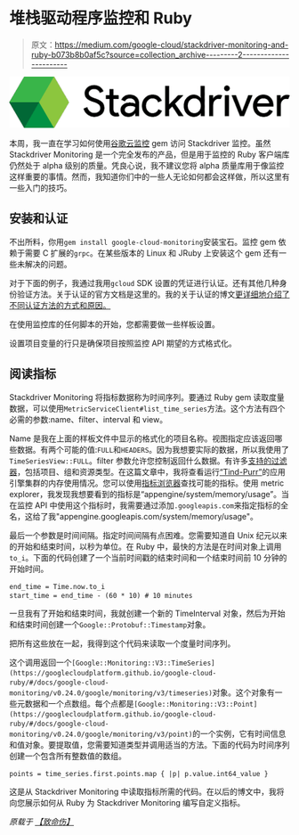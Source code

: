 # 堆栈驱动程序监控和 Ruby

> 原文：<https://medium.com/google-cloud/stackdriver-monitoring-and-ruby-b073b8b0af5c?source=collection_archive---------2----------------------->

![](img/ba63a75ad5f97790325a1f1e667665e0.png)

本周，我一直在学习如何使用[谷歌云监控](https://github.com/GoogleCloudPlatform/google-cloud-ruby/tree/master/google-cloud-monitoring) gem 访问 Stackdriver 监控。虽然 Stackdriver Monitoring 是一个完全发布的产品，但是用于监控的 Ruby 客户端库仍然处于 alpha 级别的质量。凭良心说，我不建议您将 alpha 质量库用于像监控这样重要的事情。然而，我知道你们中的一些人无论如何都会这样做，所以这里有一些入门的技巧。

## 安装和认证

不出所料，你用`gem install google-cloud-monitoring`安装宝石。监控 gem 依赖于需要 C 扩展的`grpc`。在某些版本的 Linux 和 JRuby 上安装这个 gem 还有一些未解决的问题。

对于下面的例子，我通过我用`gcloud` SDK 设置的凭证进行认证。还有其他几种身份验证方法。关于认证的官方文档是这里的。我的关于认证的博文[更详细地介绍了不同认证方法的方式和原因。](http://www.thagomizer.com/blog/2017/01/11/authenticating-google-cloud-ruby-gems.html)

在使用监控库的任何脚本的开始，您都需要做一些样板设置。

设置项目变量的行只是确保项目按照监控 API 期望的方式格式化。

## 阅读指标

Stackdriver Monitoring 将指标数据称为时间序列。要通过 Ruby gem 读取度量数据，可以使用`MetricServiceClient#list_time_series`方法。这个方法有四个必需的参数:name、filter、interval 和 view。

Name 是我在上面的样板文件中显示的格式化的项目名称。视图指定应该返回哪些数据。有两个可能的值:`FULL`和`HEADERS`。因为我想要实际的数据，所以我使用了`TimeSeriesView::FULL`。filter 参数允许您控制返回什么数据。有许多[支持的过滤器](https://cloud.google.com/monitoring/api/v3/filters)，包括项目、组和资源类型。在这篇文章中，我将查看运行[“Tind-Purr”](http://www.thagomizer.com/blog/2017/03/09/rails-on-app-engine.html)的应用引擎集群的内存使用情况。您可以使用[指标浏览器](https://app.google.stackdriver.com/metrics-explorer)查找可能的指标。使用 metric explorer，我发现我想要看到的指标是“appengine/system/memory/usage”。当在监控 API 中使用这个指标时，我需要通过添加`.googleapis.com`来指定指标的全名，这给了我"appengine.googleapis.com/system/memory/usage"。

最后一个参数是时间间隔。指定时间间隔有点困难。您需要知道自 Unix 纪元以来的开始和结束时间，以秒为单位。在 Ruby 中，最快的方法是在时间对象上调用`to_i`。下面的代码创建了一个当前时间戳的结束时间和一个结束时间前 10 分钟的开始时间。

```
end_time = Time.now.to_i
start_time = end_time - (60 * 10) # 10 minutes
```

一旦我有了开始和结束时间，我就创建一个新的 TimeInterval 对象，然后为开始和结束时间创建一个`Google::Protobuf::Timestamp`对象。

把所有这些放在一起，我得到这个代码来读取一个度量时间序列。

这个调用返回一个`[Google::Monitoring::V3::TimeSeries](https://googlecloudplatform.github.io/google-cloud-ruby/#/docs/google-cloud-monitoring/v0.24.0/google/monitoring/v3/timeseries)`对象。这个对象有一些元数据和一个点数组。每个点都是`[Google::Monitoring::V3::Point](https://googlecloudplatform.github.io/google-cloud-ruby/#/docs/google-cloud-monitoring/v0.24.0/google/monitoring/v3/point)`的一个实例，它有时间信息和值对象。要提取值，您需要知道类型并调用适当的方法。下面的代码为时间序列创建一个包含所有整数值的数组。

```
points = time_series.first.points.map { |p| p.value.int64_value }
```

这是从 Stackdriver Monitoring 中读取指标所需的代码。在以后的博文中，我将向您展示如何从 Ruby 为 Stackdriver Monitoring 编写自定义指标。

*原载于* [*【致命伤】*](http://thagomizer.com/blog/2017/05/11/stackdriver-monitoring-and-ruby.html)